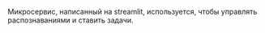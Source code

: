 Микросервис, написанный на streamlit, используется, чтобы управлять распознаваниями и ставить задачи.
